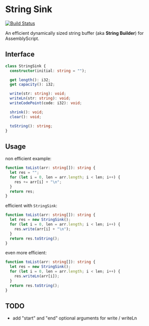 String Sink
===
[![Build Status](https://github.com/MaxGraey/as-string-sink/actions/workflows/test.yml/badge.svg?event=push)](https://github.com/MaxGraey/as-string-sink/actions/workflows/test.yml)

An efficient dynamically sized string buffer (aka **String Builder**) for AssemblyScript.

## Interface

```ts
class StringSink {
  constructor(initial: string = "");

  get length(): i32;
  get capacity(): i32;

  write(str: string): void;
  writeLn(str: string): void;
  writeCodePoint(code: i32): void;

  shrink(): void;
  clear(): void;

  toString(): string;
}
```

## Usage

non efficient example:

```ts
function toList(arr: string[]): string {
  let res = "";
  for (let i = 0, len = arr.length; i < len; i++) {
    res += arr[i] + "\n";
  }
  return res;
}
```

efficient with `StringSink`:

```ts
function toList(arr: string[]): string {
  let res = new StringSink();
  for (let i = 0, len = arr.length; i < len; i++) {
    res.write(arr[i] + "\n");
  }
  return res.toString();
}
```

even more efficient:

```ts
function toList(arr: string[]): string {
  let res = new StringSink();
  for (let i = 0, len = arr.length; i < len; i++) {
    res.writeLn(arr[i]);
  }
  return res.toString();
}
```

## TODO

- add "start" and "end" optional arguments for write / writeLn
